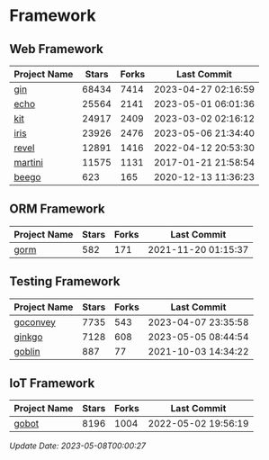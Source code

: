 # Framework

## Web Framework
| Project Name | Stars | Forks | Last Commit |
| ------------ | ----- | ----- | ----------- |
| [gin](https://github.com/gin-gonic/gin) | 68434 | 7414 | 2023-04-27 02:16:59 |
| [echo](https://github.com/labstack/echo) | 25564 | 2141 | 2023-05-01 06:01:36 |
| [kit](https://github.com/go-kit/kit) | 24917 | 2409 | 2023-03-02 02:16:12 |
| [iris](https://github.com/kataras/iris) | 23926 | 2476 | 2023-05-06 21:34:40 |
| [revel](https://github.com/revel/revel) | 12891 | 1416 | 2022-04-12 20:53:30 |
| [martini](https://github.com/go-martini/martini) | 11575 | 1131 | 2017-01-21 21:58:54 |
| [beego](https://github.com/astaxie/beego) | 623 | 165 | 2020-12-13 11:36:23 |

## ORM Framework
| Project Name | Stars | Forks | Last Commit |
| ------------ | ----- | ----- | ----------- |
| [gorm](https://github.com/jinzhu/gorm) | 582 | 171 | 2021-11-20 01:15:37 |

## Testing Framework
| Project Name | Stars | Forks | Last Commit |
| ------------ | ----- | ----- | ----------- |
| [goconvey](https://github.com/smartystreets/goconvey) | 7735 | 543 | 2023-04-07 23:35:58 |
| [ginkgo](https://github.com/onsi/ginkgo) | 7128 | 608 | 2023-05-05 08:44:54 |
| [goblin](https://github.com/franela/goblin) | 887 | 77 | 2021-10-03 14:34:22 |

## IoT Framework
| Project Name | Stars | Forks | Last Commit |
| ------------ | ----- | ----- | ----------- |
| [gobot](https://github.com/hybridgroup/gobot) | 8196 | 1004 | 2022-05-02 19:56:19 |

*Update Date: 2023-05-08T00:00:27*